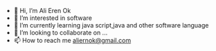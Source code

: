- 👋 Hi, I’m  Ali Eren Ok
- 👀 I’m interested in software
- 🌱 I’m currently learning java script,java and other software language 
- 💞️ I’m looking to collaborate on ...
- 📫 How to reach me aliernok@gmail.com

<!---
aliernok/aliernok is a ✨ special ✨ repository because its `README.md` (this file) appears on your GitHub profile.
You can click the Preview link to take a look at your changes.
--->
